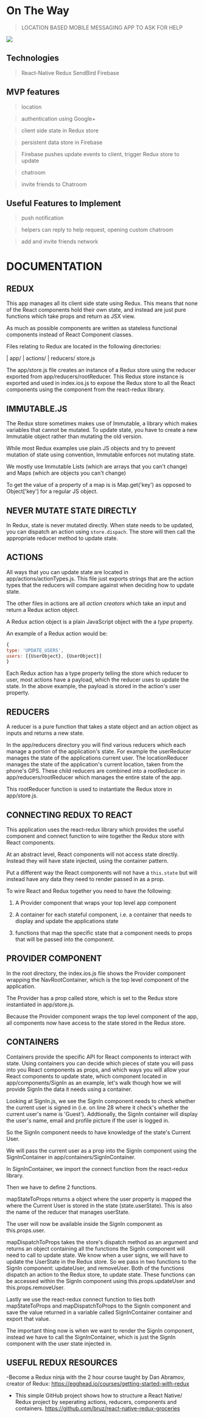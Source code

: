# On The Way #
> LOCATION BASED MOBILE MESSAGING APP TO ASK FOR HELP

![](https://media.giphy.com/media/3oz8xxwRSYoVD3Mh2M/giphy.gif)

## Technologies ##
> React-Native
> Redux
> SendBird
> Firebase

## MVP features ##
> location

> authentication using Google+

> client side state in Redux store

> persistent data store in Firebase

> Firebase pushes update events to client, trigger Redux store to update

> chatroom

> invite friends to Chatroom

## Useful Features to Implement
> push notification

> helpers can reply to help request, opening custom chatroom

> add and invite friends network

# DOCUMENTATION

## REDUX
This app manages all its client side state using Redux.  This means that none of the React components hold their own state, and instead are just pure functions which take props and return as JSX view.

As much as possible components are written as stateless functional components instead of React Component classes.

Files relating to Redux are located in the following directories:

| app/
  | actions/
  | reducers/
  store.js

The app/store.js file creates an instance of a Redux store using the reducer exported from app/reducers/rootReducer. This Redux store instance is exported and used in index.ios.js to expose the Redux store to all the React components using the <Provider /> component from the react-redux library.

## IMMUTABLE.JS

The Redux store sometimes makes use of Immutable, a library which makes variables that cannot be mutated.  To update state, you have to create a new Immutable object rather than mutating the old version.

While most Redux examples use plain JS objects and try to prevent mutation of state using convention, Immutable enforces not mutating state.

We mostly use Immutable Lists (which are arrays that you can't change) and Maps (which are objects you can't change)

To get the value of a property of a map is is Map.get('key') as opposed to Object['key'] for a regular JS object.

## NEVER MUTATE STATE DIRECTLY

In Redux, state is never mutated directly. When state needs to be updated, you can dispatch an action using `store.dispach`.  The store will then call the appropriate reducer method to update state.


## ACTIONS

All ways that you can update state are located in app/actions/actionTypes.js. This file just exports strings that are the action types that the reducers will compare against when deciding how to update state.

The other files in actions are all *action creators* which take an input and return a Redux action object.

A Redux action object is a plain JavaScript object with the a *type* property.

An example of a Redux action would be:

```javascript
{
type: 'UPDATE_USERS',
users: [{UserObject}, {UserObject}]
}
```

Each Redux action has a type property telling the store which reducer to user, most actions have a payload, which the reducer uses to update the state.  In the above example, the payload is stored in the action's user property.

## REDUCERS

A reducer is a pure function that takes a state object and an action object as inputs and returns a new state.

In the app/reducers directory you will find various reducers which each manage a portion of the application's state. For example the userReducer manages the state of the applications current user.  The locationReducer manages the state of the application's current location, taken from the phone's GPS.  These child reducers are combined into a rootReducer in app/reducers/rootReducer which manages the entire state of the app.

This rootReducer function is used to instantiate the Redux store in app/store.js.

## CONNECTING REDUX TO REACT

This application uses the react-redux library which provides the useful <Provider /> component and connect function to wire together the Redux store with React components.

At an abstract level, React components will not access state directly. Instead they will have state injected, using the container pattern.

Put a different way the React components will not have a `this.state` but will instead have any data they need to render passed in as a prop.

To wire React and Redux together you need to have the following:
1. A Provider component that wraps your top level app component

2. A container for each stateful component, i.e. a container that needs to display and update the applications state

3. functions that map the specific state that a component needs to props that will be passed into the component.

## PROVIDER COMPONENT

In the root directory, the index.ios.js file shows the Provider component wrapping the NavRootContainer, which is the top level component of the application.

The Provider has a prop called store, which is set to the Redux store instantiated in app/store.js.

Because the Provider component wraps the top level component of the app, all components now have access to the state stored in the Redux store.

## CONTAINERS

Containers provide the specific API for React components to interact with state. Using containers you can decide which pieces of state you will pass into you React components as props, and which ways you will allow your React components to update state, which component located in app/components/SignIn as an example, let's walk though how we will provide SignIn the data it needs using a container.

Looking at SignIn.js, we see the SignIn component needs to check whether the current user is signed in (i.e. on line 28 where it check's whether the current user's name is 'Guest').  Addtionally, the SignIn container will display the user's name, email and profile picture if the user is logged in.

So the SignIn component needs to have knowledge of the state's Current User.

We will pass the current user as a prop into the SignIn component using the SignInContainer in app/containers/SignInContainer.

In SignInContainer, we import the connect function from the react-redux library.

Then we have to define 2 functions.

mapStateToProps returns a object where the user property is mapped the where the Current User is stored in the state (state.userState). This is also the name of the reducer that manages userState.

The user will now be available inside the SignIn component as this.props.user.

mapDispatchToProps takes the store's dispatch method as an argument and returns an object containing all the functions the SignIn component will need to call to update state.  We know when a user signs, we will have to update the UserState in the Redux store.  So we pass in two functions to the SignIn component: updateUser, and removeUser.  Both of the functions dispatch an action to the Redux store, to update state.  These functions can be accessed within the SignIn component using this.props.updateUser and this.props.removeUser.

Lastly we use the react-redux connect function to ties both mapStateToProps and mapDispatchToProps to the SignIn component and save the value returned in a variable called SignInContainer container and export that value.

The important thing now is when we want to render the SignIn component, instead we have to call the SignInContainer, which is just the SignIn component with the user state injected in.

## USEFUL REDUX RESOURCES
-Become a Redux ninja with the 2 hour course taught by Dan Abramov, creator of Redux: https://egghead.io/courses/getting-started-with-redux

- This simple GitHub project shows how to structure a React Native/ Redux project by seperating actions, reducers, components and containers. https://github.com/bruz/react-native-redux-groceries
